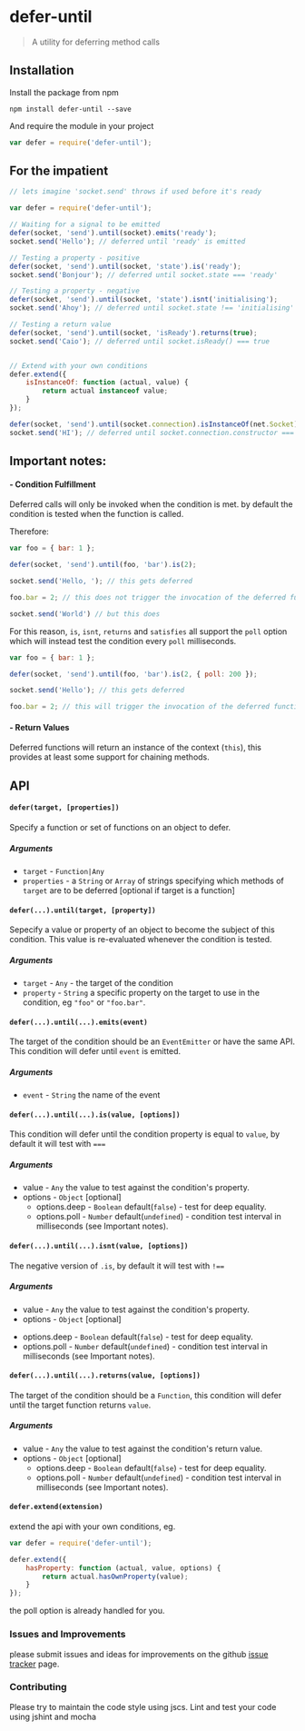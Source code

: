 # defer-until

> A utility for deferring method calls

## Installation
Install the package from npm
```
npm install defer-until --save
```

And require the module in your project
```javascript
var defer = require('defer-until');
```

## For the impatient
```javascript
// lets imagine 'socket.send' throws if used before it's ready

var defer = require('defer-until');

// Waiting for a signal to be emitted
defer(socket, 'send').until(socket).emits('ready');
socket.send('Hello'); // deferred until 'ready' is emitted

// Testing a property - positive
defer(socket, 'send').until(socket, 'state').is('ready');
socket.send('Bonjour'); // deferred until socket.state === 'ready'

// Testing a property - negative
defer(socket, 'send').until(socket, 'state').isnt('initialising');
socket.send('Ahoy'); // deferred until socket.state !== 'initialising'

// Testing a return value
defer(socket, 'send').until(socket, 'isReady').returns(true);
socket.send('Caio'); // deferred until socket.isReady() === true


// Extend with your own conditions
defer.extend({
    isInstanceOf: function (actual, value) {
        return actual instanceof value;
    }
});

defer(socket, 'send').until(socket.connection).isInstanceOf(net.Socket);
socket.send('HI'); // deferred until socket.connection.constructor === net.Socket

```
## Important notes:

#### - Condition Fulfillment

Deferred calls will only be invoked when the condition is met. by default the condition is tested when the function is called.

Therefore:

```javascript
var foo = { bar: 1 };

defer(socket, 'send').until(foo, 'bar').is(2);

socket.send('Hello, '); // this gets deferred

foo.bar = 2; // this does not trigger the invocation of the deferred functions

socket.send('World') // but this does

```

For this reason, `is`, `isnt`, `returns` and `satisfies` all support the `poll` option which will instead test the condition every `poll` milliseconds.

```javascript
var foo = { bar: 1 };

defer(socket, 'send').until(foo, 'bar').is(2, { poll: 200 });

socket.send('Hello'); // this gets deferred

foo.bar = 2; // this will trigger the invocation of the deferred functions
```


#### - Return Values

Deferred functions will return an instance of the context (`this`), this provides at least some support for chaining methods.

## API

#### `defer(target, [properties])`

Specify a function or set of functions on an object to defer.

##### Arguments
- `target` - `Function|Any`
- `properties` - a `String` or `Array` of strings specifying which methods of `target` are to be deferred [optional if target is a function]

#### `defer(...).until(target, [property])`

Sepecify a value or property of an object to become the subject of this condition. This value is re-evaluated whenever the condition is tested.

##### Arguments
- `target` - `Any` - the target of the condition
- `property` - `String` a specific property on the target to use in the condition, eg `"foo"` or `"foo.bar"`.

#### `defer(...).until(...).emits(event)`

The target of the condition should be an `EventEmitter` or have the same API. This condition will defer until `event` is emitted.

##### Arguments
- `event` - `String` the name of the event


#### `defer(...).until(...).is(value, [options])`
This condition will defer until the condition property is equal to `value`, by default it will test with `===`

##### Arguments
- value - `Any` the value to test against the condition's property.
- options - `Object` [optional]
  * options.deep - `Boolean` default(`false`) - test for deep equality.
  * options.poll - `Number` default(`undefined`) - condition test interval in milliseconds (see Important notes).

#### `defer(...).until(...).isnt(value, [options])`
The negative version of `.is`, by default it will test with `!==`

##### Arguments
- value - `Any` the value to test against the condition's property.
- options - `Object` [optional]
* options.deep - `Boolean` default(`false`) - test for deep equality.
* options.poll - `Number` default(`undefined`) - condition test interval in milliseconds (see Important notes).

#### `defer(...).until(...).returns(value, [options])`
The target of the condition should be a `Function`, this condition will defer until the target function returns `value`.

##### Arguments
- value - `Any` the value to test against the condition's return value.
- options - `Object` [optional]
  * options.deep - `Boolean` default(`false`) - test for deep equality.
  * options.poll - `Number` default(`undefined`) - condition test interval in milliseconds (see Important notes).


#### `defer.extend(extension)`

extend the api with your own conditions, eg.

```javascript
var defer = require('defer-until');

defer.extend({
    hasProperty: function (actual, value, options) {
        return actual.hasOwnProperty(value);
    }
});
```
the poll option is already handled for you.

### Issues and Improvements
please submit issues and ideas for improvements on the github [issue tracker]() page.

### Contributing
Please try to maintain the code style using jscs.
Lint and test your code using jshint and mocha
